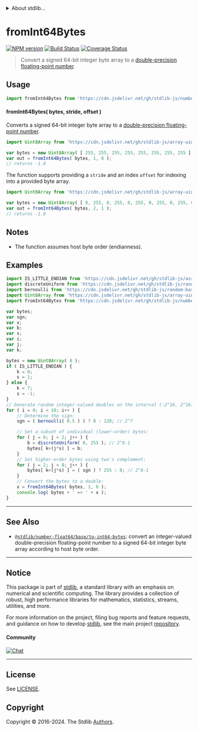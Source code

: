 <!--

@license Apache-2.0

Copyright (c) 2021 The Stdlib Authors.

Licensed under the Apache License, Version 2.0 (the "License");
you may not use this file except in compliance with the License.
You may obtain a copy of the License at

   http://www.apache.org/licenses/LICENSE-2.0

Unless required by applicable law or agreed to in writing, software
distributed under the License is distributed on an "AS IS" BASIS,
WITHOUT WARRANTIES OR CONDITIONS OF ANY KIND, either express or implied.
See the License for the specific language governing permissions and
limitations under the License.

-->


<details>
  <summary>
    About stdlib...
  </summary>
  <p>We believe in a future in which the web is a preferred environment for numerical computation. To help realize this future, we've built stdlib. stdlib is a standard library, with an emphasis on numerical and scientific computation, written in JavaScript (and C) for execution in browsers and in Node.js.</p>
  <p>The library is fully decomposable, being architected in such a way that you can swap out and mix and match APIs and functionality to cater to your exact preferences and use cases.</p>
  <p>When you use stdlib, you can be absolutely certain that you are using the most thorough, rigorous, well-written, studied, documented, tested, measured, and high-quality code out there.</p>
  <p>To join us in bringing numerical computing to the web, get started by checking us out on <a href="https://github.com/stdlib-js/stdlib">GitHub</a>, and please consider <a href="https://opencollective.com/stdlib">financially supporting stdlib</a>. We greatly appreciate your continued support!</p>
</details>

# fromInt64Bytes

[![NPM version][npm-image]][npm-url] [![Build Status][test-image]][test-url] [![Coverage Status][coverage-image]][coverage-url] <!-- [![dependencies][dependencies-image]][dependencies-url] -->

> Convert a signed 64-bit integer byte array to a [double-precision floating-point number][ieee754].



<section class="usage">

## Usage

```javascript
import fromInt64Bytes from 'https://cdn.jsdelivr.net/gh/stdlib-js/number-float64-base-from-int64-bytes@v0.2.1-deno/mod.js';
```

#### fromInt64Bytes( bytes, stride, offset )

Converts a signed 64-bit integer byte array to a [double-precision floating-point number][ieee754].

```javascript
import Uint8Array from 'https://cdn.jsdelivr.net/gh/stdlib-js/array-uint8@deno/mod.js';

var bytes = new Uint8Array( [ 255, 255, 255, 255, 255, 255, 255, 255 ] );
var out = fromInt64Bytes( bytes, 1, 0 );
// returns -1.0
```

The function supports providing a `stride` and an index `offset` for indexing into a provided byte array.

<!-- eslint-disable max-len -->

```javascript
import Uint8Array from 'https://cdn.jsdelivr.net/gh/stdlib-js/array-uint8@deno/mod.js';

var bytes = new Uint8Array( [ 0, 255, 0, 255, 0, 255, 0, 255, 0, 255, 0, 255, 0, 255, 0, 255 ] );
var out = fromInt64Bytes( bytes, 2, 1 );
// returns -1.0
```

</section>

<!-- /.usage -->

<section class="notes">

## Notes

-   The function assumes host byte order (endianness).

</section>

<!-- /.notes -->

<section class="examples">

## Examples

<!-- eslint no-undef: "error" -->

```javascript
import IS_LITTLE_ENDIAN from 'https://cdn.jsdelivr.net/gh/stdlib-js/assert-is-little-endian@deno/mod.js';
import discreteUniform from 'https://cdn.jsdelivr.net/gh/stdlib-js/random-base-discrete-uniform@deno/mod.js';
import bernoulli from 'https://cdn.jsdelivr.net/gh/stdlib-js/random-base-bernoulli@deno/mod.js';
import Uint8Array from 'https://cdn.jsdelivr.net/gh/stdlib-js/array-uint8@deno/mod.js';
import fromInt64Bytes from 'https://cdn.jsdelivr.net/gh/stdlib-js/number-float64-base-from-int64-bytes@v0.2.1-deno/mod.js';

var bytes;
var sgn;
var x;
var b;
var s;
var i;
var j;
var k;

bytes = new Uint8Array( 8 );
if ( IS_LITTLE_ENDIAN ) {
    k = 0;
    s = 1;
} else {
    k = 7;
    s = -1;
}
// Generate random integer-valued doubles on the interval (-2^16, 2^16)...
for ( i = 0; i < 10; i++ ) {
    // Determine the sign:
    sgn = ( bernoulli( 0.5 ) ) ? 0 : 128; // 2^7

    // Set a subset of individual (lower-order) bytes:
    for ( j = 0; j < 2; j++ ) {
        b = discreteUniform( 0, 255 ); // 2^8-1
        bytes[ k+(j*s) ] = b;
    }
    // Set higher-order bytes using two's complement:
    for ( j = 2; j < 8; j++ ) {
        bytes[ k+(j*s) ] = ( sgn ) ? 255 : 0; // 2^8-1
    }
    // Convert the bytes to a double:
    x = fromInt64Bytes( bytes, 1, 0 );
    console.log( bytes + ' => ' + x );
}
```

</section>

<!-- /.examples -->

<!-- Section for related `stdlib` packages. Do not manually edit this section, as it is automatically populated. -->

<section class="related">

* * *

## See Also

-   <span class="package-name">[`@stdlib/number-float64/base/to-int64-bytes`][@stdlib/number/float64/base/to-int64-bytes]</span><span class="delimiter">: </span><span class="description">convert an integer-valued double-precision floating-point number to a signed 64-bit integer byte array according to host byte order.</span>

</section>

<!-- /.related -->

<!-- Section for all links. Make sure to keep an empty line after the `section` element and another before the `/section` close. -->


<section class="main-repo" >

* * *

## Notice

This package is part of [stdlib][stdlib], a standard library with an emphasis on numerical and scientific computing. The library provides a collection of robust, high performance libraries for mathematics, statistics, streams, utilities, and more.

For more information on the project, filing bug reports and feature requests, and guidance on how to develop [stdlib][stdlib], see the main project [repository][stdlib].

#### Community

[![Chat][chat-image]][chat-url]

---

## License

See [LICENSE][stdlib-license].


## Copyright

Copyright &copy; 2016-2024. The Stdlib [Authors][stdlib-authors].

</section>

<!-- /.stdlib -->

<!-- Section for all links. Make sure to keep an empty line after the `section` element and another before the `/section` close. -->

<section class="links">

[npm-image]: http://img.shields.io/npm/v/@stdlib/number-float64-base-from-int64-bytes.svg
[npm-url]: https://npmjs.org/package/@stdlib/number-float64-base-from-int64-bytes

[test-image]: https://github.com/stdlib-js/number-float64-base-from-int64-bytes/actions/workflows/test.yml/badge.svg?branch=v0.2.1
[test-url]: https://github.com/stdlib-js/number-float64-base-from-int64-bytes/actions/workflows/test.yml?query=branch:v0.2.1

[coverage-image]: https://img.shields.io/codecov/c/github/stdlib-js/number-float64-base-from-int64-bytes/main.svg
[coverage-url]: https://codecov.io/github/stdlib-js/number-float64-base-from-int64-bytes?branch=main

<!--

[dependencies-image]: https://img.shields.io/david/stdlib-js/number-float64-base-from-int64-bytes.svg
[dependencies-url]: https://david-dm.org/stdlib-js/number-float64-base-from-int64-bytes/main

-->

[chat-image]: https://img.shields.io/gitter/room/stdlib-js/stdlib.svg
[chat-url]: https://app.gitter.im/#/room/#stdlib-js_stdlib:gitter.im

[stdlib]: https://github.com/stdlib-js/stdlib

[stdlib-authors]: https://github.com/stdlib-js/stdlib/graphs/contributors

[umd]: https://github.com/umdjs/umd
[es-module]: https://developer.mozilla.org/en-US/docs/Web/JavaScript/Guide/Modules

[deno-url]: https://github.com/stdlib-js/number-float64-base-from-int64-bytes/tree/deno
[deno-readme]: https://github.com/stdlib-js/number-float64-base-from-int64-bytes/blob/deno/README.md
[umd-url]: https://github.com/stdlib-js/number-float64-base-from-int64-bytes/tree/umd
[umd-readme]: https://github.com/stdlib-js/number-float64-base-from-int64-bytes/blob/umd/README.md
[esm-url]: https://github.com/stdlib-js/number-float64-base-from-int64-bytes/tree/esm
[esm-readme]: https://github.com/stdlib-js/number-float64-base-from-int64-bytes/blob/esm/README.md
[branches-url]: https://github.com/stdlib-js/number-float64-base-from-int64-bytes/blob/main/branches.md

[stdlib-license]: https://raw.githubusercontent.com/stdlib-js/number-float64-base-from-int64-bytes/main/LICENSE

[ieee754]: https://en.wikipedia.org/wiki/IEEE_754-1985

<!-- <related-links> -->

[@stdlib/number/float64/base/to-int64-bytes]: https://github.com/stdlib-js/number-float64-base-to-int64-bytes/tree/deno

<!-- </related-links> -->

</section>

<!-- /.links -->
